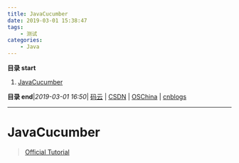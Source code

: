 ```yaml
---
title: JavaCucumber
date: 2019-03-01 15:38:47
tags: 
    - 测试
categories: 
    - Java
---
```


**目录 start**
 
1. [JavaCucumber](#javacucumber)

**目录 end**|_2019-03-01 16:50_| [码云](https://gitee.com/gin9) | [CSDN](http://blog.csdn.net/kcp606) | [OSChina](https://my.oschina.net/kcp1104) | [cnblogs](http://www.cnblogs.com/kuangcp)
****************************************
# JavaCucumber
> [Official Tutorial](https://docs.cucumber.io/guides/10-minute-tutorial/)
